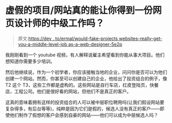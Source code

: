 # 虚假的项目/网站真的能让你得到一份网页设计师的中级工作吗？

> 原文:[https://dev . to/ermal/would-fake-projects websites-really-get-you-a-middle-level-job as-a-web-designer-5e2p](https://dev.to/ermal/would-fake-projectswebsites-really-get-you-a-mid-level-job-as-a-web-designer-5e2p)

我刚刚看到一个 youtube 视频，有人解释说雇主希望看到你能从事大项目。他们想知道你需要多少培训。

然后他继续说，作为一个初学者，你应该接触当地的企业，问问你是否可以为他们创建一个网站。然而，你甚至可以创建自己的企业，他给出了投资组合的例子，像 T2 这个 T3，这些工作都是虚构的。这些网站是自行车店，红皮登陆页，快餐店，工程公司。他们是很好看的网站，但他们不是真正的客户。

这真的意味着拥有这样的投资组合的人可以被中层职位聘用吗(让我们假设网站要复杂得多，有后台等等)，纯粹是因为它们是假的，候选人没有真正的客户——即使他们制作了假想的客户会感到自豪的网站——他们可以成为中层候选人吗？